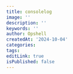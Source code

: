 ```yaml
---
title: consolelog
image: ''
description: ''
keywords: ''
author: Opshell
createdAt: '2024-10-04'
categories:
tags:
editLink: true
isPublished: false
---
```


